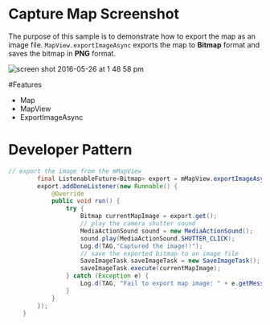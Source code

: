 # Capture Map Screenshot
The purpose of this sample is to demonstrate how to export the map as an image file. ```MapView.exportImageAsync``` exports the map to **Bitmap** format and saves the bitmap in **PNG** format. 

![screen shot 2016-05-26 at 1 48 58 pm](https://cloud.githubusercontent.com/assets/12448081/15589649/cafcba52-2348-11e6-90f1-9bbbecea6e28.png)

#Features

* Map
* MapView
* ExportImageAsync

# Developer Pattern

```java
// export the image from the mMapView
        final ListenableFuture<Bitmap> export = mMapView.exportImageAsync();
        export.addDoneListener(new Runnable() {
            @Override
            public void run() {
                try {
                    Bitmap currentMapImage = export.get();
                    // play the camera shutter sound
                    MediaActionSound sound = new MediaActionSound();
                    sound.play(MediaActionSound.SHUTTER_CLICK);
                    Log.d(TAG,"Captured the image!!");
                    // save the exported bitmap to an image file
                    SaveImageTask saveImageTask = new SaveImageTask();
                    saveImageTask.execute(currentMapImage);
                } catch (Exception e) {
                    Log.d(TAG, "Fail to export map image: " + e.getMessage());
                }
            }
        });
    }
    
```
